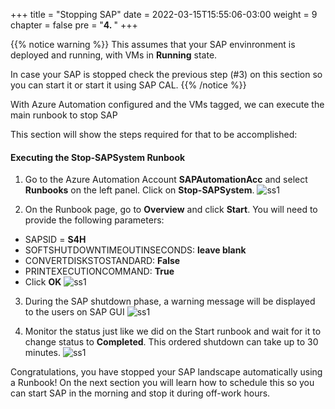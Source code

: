 +++
title = "Stopping SAP"
date = 2022-03-15T15:55:06-03:00
weight = 9
chapter = false
pre = "<b>4. </b>"
+++

{{% notice warning %}}
This assumes that your SAP envinronment is deployed and running, with VMs in **Running** state. 

In case your SAP is stopped check the previous step (#3) on this section  so you can start it or start it using SAP CAL. 
{{% /notice %}}

With Azure Automation configured and the VMs tagged, we can execute the main runbook to stop SAP 

This section will show the steps required for that to be accomplished:

#### Executing the Stop-SAPSystem Runbook 

1. Go to the Azure Automation Account **SAPAutomationAcc** and select **Runbooks** on the left panel. Click on **Stop-SAPSystem**. 
![ss1](/images/startstop-38a.png)

2. On the Runbook page, go to **Overview** and click **Start**. You will need to provide the following parameters: 
- SAPSID = **S4H**
- SOFTSHUTDOWNTIMEOUTINSECONDS: **leave blank**
- CONVERTDISKSTOSTANDARD: **False** 
- PRINTEXECUTIONCOMMAND: **True** 
- Click **OK** 
![ss1](/images/startstop-38b.png)

3. During the SAP shutdown phase, a warning message will be displayed to the users on SAP GUI
![ss1](/images/startstop-37.png)

4. Monitor the status just like we did on the Start runbook and wait for it to change status to **Completed**. This ordered shutdown can take up to 30 minutes. 
![ss1](/images/startstop-38c.png)

Congratulations, you have stopped your SAP landscape automatically using a Runbook! On the next section you will learn how to schedule this so you can start SAP in the morning and stop it during off-work hours. 